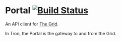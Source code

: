 # Portal [![Build Status](https://travis-ci.org/the-grid/Portal.svg?branch=master)](https://travis-ci.org/the-grid/Portal)

An API client for [The Grid](https://thegrid.io).

In Tron, the Portal is the gateway to and from the Grid.

